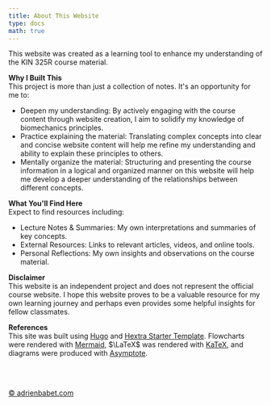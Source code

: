 ```yaml
---
title: About This Website
type: docs
math: true
---
```


This website was created as a learning tool to enhance my understanding of the KIN 325R course material.

**Why I Built This**  
This project is more than just a collection of notes. It's an opportunity for me to:
- Deepen my understanding: By actively engaging with the course content through website creation, I aim to solidify my knowledge of biomechanics principles.
- Practice explaining the material: Translating complex concepts into clear and concise website content will help me refine my understanding and ability to explain these principles to others.
- Mentally organize the material: Structuring and presenting the course information in a logical and organized manner on this website will help me develop a deeper understanding of the relationships between different concepts.

**What You'll Find Here**  
Expect to find resources including:
- Lecture Notes & Summaries: My own interpretations and summaries of key concepts.
- External Resources: Links to relevant articles, videos, and online tools.
- Personal Reflections: My own insights and observations on the course material.

**Disclaimer**  
This website is an independent project and does not represent the official course website. I hope this website proves to be a valuable resource for my own learning journey and perhaps even provides some helpful insights for fellow classmates.

**References**  
This site was built using [Hugo](https://gohugo.io/) and [Hextra Starter Template](https://github.com/imfing/hextra-starter-template). Flowcharts were rendered with [Mermaid](https://mermaid.js.org/), $\LaTeX$ was rendered with [KaTeX](https://katex.org/), and diagrams were produced with [Asymptote](https://asymptote.sourceforge.io/).

<br><br>
<div class="flex justify-center"> 
    <a href="https://adrienbabet.com/" class="text-blue-500 hover:text-blue-700 no-underline" target="_blank"> 
        &copy; adrienbabet.com
    </a>
</div>
